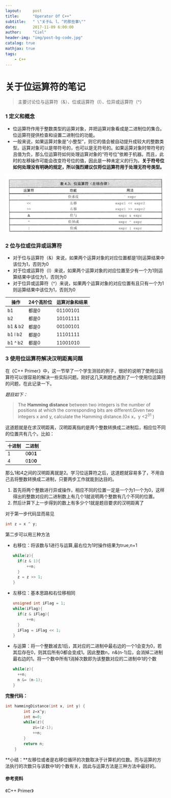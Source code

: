 ```yaml
---
layout:     post
title:      "Operator Of C++"
subtitle:   " \"关于&、l、^的那些事\""
date:       2017-11-09 6:00:00
author:     "Ciel"
header-img: "img/post-bg-code.jpg"
catalog: true
mathjax: true
tags:
    - C++
---
```


# 关于位运算符的笔记

> 主要讨论位与运算符（&）、位或运算符（l）、位异或运算符（^）

### 1 定义和概念

- 位运算符作用于整数类型的运算对象，并把运算对象看成是二进制位的集合。位运算符提供检查和设置二进制位的功能。
- 一般来说，如果运算对象是“小整型”，则它的值会被自动提升成较大的整数类型。运算对象可以是带符号的，也可以是无符号的。如果运算对象时带符号的且值为负，那么位运算符如何处理运算对象的“符号位”依赖于机器。而且，此时的左移操作可能会改变符号位的值，因此是一种未定义的行为。**关于符号位如何处理没有明确的规定，所以强烈建议仅将位运算符用于处理无符号类型。**

![](/img/in-post/c/operator.jpg)

### 2 位与位或位异或运算符

- 对于位与运算符（&）来说，如果两个运算对象的对应位置都是1则运算结果中该位为1，否则为0
- 对于位或运算符（l）来说，如果两个运算对象的对应位置至少有一个为1则运算结果中该位为1，否则为0
- 对于位异或运算符（^）来说，如果两个运算对象的对应位置有且只有一个为1则运算结果中该位为1，否则为0

| 操作      | 24个高阶位 | 运算对象和结果  |
| ------- | ------ | -------- |
| b1      | 都是0    | 01100101 |
| b2      | 都是0    | 10101111 |
| b1 & b2 | 都是0    | 00100101 |
| b1 l b2 | 都是0    | 11101111 |
| b1 ^ b2 | 都是0    | 11001010 |

### 3 使用位运算符解决汉明距离问题

在《C++ Primer》中，这一节举了一个学生测验的例子，很好的说明了使用位运算符可以很容易的解决一些实际问题。刚好这几天刷题也遇到了一个使用位运算符的问题，在此记录一下。

*题目如下：*

> The **Hamming distance** between two integers is the number of positions at which the corresponding bits are different.Given two integers x and y, calculate the Hamming distance.(0≤ x，y <$2^{31}$ )

这道题就是在求汉明距离，汉明距离指的是两个整数转换成二进制后，相应位不同的位置共有几个。比如：

| 十进制 | 二进制          |
| --- | ------------ |
| 1   | 0**0**0**1** |
| 4   | 0**1**0**0** |

那么1和4之间的汉明距离就是2。学习位运算符之后，这道题就容易多了，不用自己去将整数转换成二进制，只要两步工作就能到达目的。

1. 首先将两个整数进行异或操作，相应不同的位置一定是一个为1一个为0，这样得出的整数对应的二进制数上有几个1就说明两个整数有几个不同的位置。
2. 然后计算下上一步得到的数上有多少个1就是题目要求的汉明距离了

对于第一步代码显而易见

```cpp
int z = x ^ y;
```

第二步可以用三种方法

- 右移位：将该数与1进行与运算,最右位为1时操作结果为true,n+1

  ```cpp
  while(z){
    if(z & 1){
        ++n;
    }
    z = z >> 1;
  }
  ```

- 左移位：基本思路和右位移相同

  ```cpp
  unsigned int iFlag = 1;
  while(iFlag){
    if(z & iFlag){
        ++n;
    }
    iFlag = iFlag << 1;
  }
  ```

- 与运算：将一个整数减去1后，其对应的二进制中最右边的一个1会变为0，若其后存在0，则其后所有0都会变成1。因此整数n，n&(n-1)后，会消掉二进制最右边的1。将一个数中所有1消掉次数即为该整数对应的二进制中1的个数

  ```cpp
  while(z){
    ++n;
    n &= (n-1);
  }
  ```

**完整代码：**

```cpp
int hammingDistance(int x, int y) {
        int z=x^y;
        int n=0;
        while(z){
            z&=(z-1);
            ++n;
        }
        return n;
    }
```

**小结：**左移位或者是右移位循环的次数取决于计算机的位数。而与运算的方法执行的次数只与该数中1的个数有关，因此与运算方法是三种方法中最好的。

#### 参考资料

《C++ Primer》
